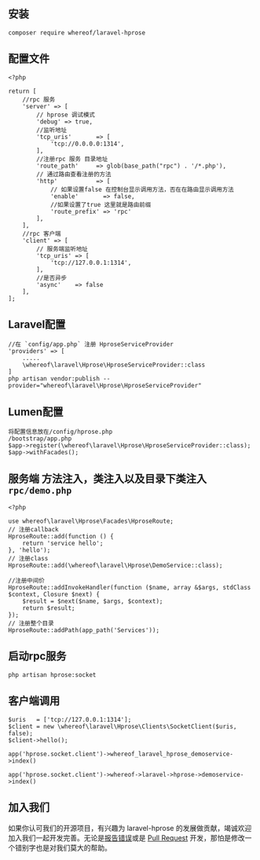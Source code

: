 ## 安装

~~~
composer require whereof/laravel-hprose
~~~

## 配置文件

~~~
<?php

return [
    //rpc 服务
    'server' => [
        // hprose 调试模式
        'debug' => true,
        //监听地址
        'tcp_uris'       => [
            'tcp://0.0.0.0:1314',
        ],
        //注册rpc 服务 目录地址
        'route_path'     => glob(base_path("rpc") . '/*.php'),
        // 通过路由查看注册的方法
        'http'           => [
            // 如果设置false 在控制台显示调用方法，否在在路由显示调用方法
            'enable'       => false,
            //如果设置了true 这里就是路由前缀
            'route_prefix' => 'rpc'
        ],
    ],
    //rpc 客户端
    'client' => [
        // 服务端监听地址
        'tcp_uris' => [
            'tcp://127.0.0.1:1314',
        ],
        //是否异步
        'async'    => false
    ],
];
~~~


## Laravel配置

~~~
//在 `config/app.php` 注册 HproseServiceProvider 
'providers' => [
    .....
    \whereof\laravel\Hprose\HproseServiceProvider::class
]
php artisan vendor:publish --provider="whereof\laravel\Hprose\HproseServiceProvider"
~~~

## Lumen配置

~~~
将配置信息放在/config/hprose.php
/bootstrap/app.php
$app->register(\whereof\laravel\Hprose\HproseServiceProvider::class);
$app->withFacades();
~~~

## 服务端 方法注入，类注入以及目录下类注入 `rpc/demo.php`

~~~
<?php

use whereof\laravel\Hprose\Facades\HproseRoute;
// 注册callback
HproseRoute::add(function () {
    return 'service hello';
}, 'hello');
// 注册class
HproseRoute::add(\whereof\laravel\Hprose\DemoService::class);

//注册中间价
HproseRoute::addInvokeHandler(function ($name, array &$args, stdClass $context, Closure $next) {
    $result = $next($name, $args, $context);
    return $result;
});
// 注册整个目录
HproseRoute::addPath(app_path('Services'));
~~~

## 启动rpc服务

~~~
php artisan hprose:socket
~~~

## 客户端调用

~~~
$uris   = ['tcp://127.0.0.1:1314'];
$client = new \whereof\laravel\Hprose\Clients\SocketClient($uris, false);
$client->hello();

app('hprose.socket.client')->whereof_laravel_hprose_demoservice->index()

app('hprose.socket.client')->whereof->laravel->hprose->demoservice->index()
~~~

## 加入我们

如果你认可我们的开源项目，有兴趣为 laravel-hprose 的发展做贡献，竭诚欢迎加入我们一起开发完善。无论是[报告错误](https://github.com/tp5er/laravel-hprose/issues)或是
[Pull Request](https://github.com/tp5er/laravel-hprose/pulls) 开发，那怕是修改一个错别字也是对我们莫大的帮助。
